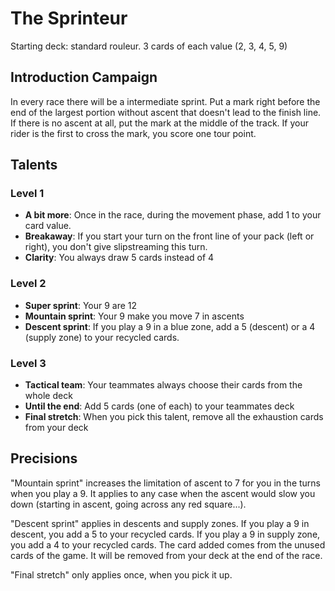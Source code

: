 # The Sprinteur

Starting deck: standard rouleur. 3 cards of each value (2, 3, 4, 5, 9)

## Introduction Campaign
In every race there will be a intermediate sprint. Put a mark right before the end of the largest portion without ascent that doesn't lead to the finish line. If there is no ascent at all, put the mark at the middle of the track. If your rider is the first to cross the mark, you score one tour point.

## Talents

### Level 1

- **A bit more**: Once in the race, during the movement phase, add 1 to your card value.
- **Breakaway**: If you start your turn on the front line of your pack (left or right), you don't give slipstreaming this turn.
- **Clarity**: You always draw 5 cards instead of 4


### Level 2

- **Super sprint**: Your 9 are 12
- **Mountain sprint**: Your 9 make you move 7 in ascents
- **Descent sprint**: If you play a 9 in a blue zone, add a 5 (descent) or a 4 (supply zone) to your recycled cards.


### Level 3

- **Tactical team**: Your teammates always choose their cards from the whole deck
- **Until the end**: Add 5 cards (one of each) to your teammates deck
- **Final stretch**: When you pick this talent, remove all the exhaustion cards from your deck

## Precisions

"Mountain sprint" increases the limitation of ascent to 7 for you in the turns when you play a 9. It applies to any case when the ascent would slow you down (starting in ascent, going across any red square...).

"Descent sprint" applies in descents and supply zones. If you play a 9 in descent, you add a 5 to your recycled cards. If you play a 9 in supply zone, you add a 4 to your recycled cards. The card added comes from the unused cards of the game. It will be removed from your deck at the end of the race.

"Final stretch" only applies once, when you pick it up.

